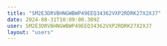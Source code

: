 ```yaml
---
title: "SM2E3DRVBHNGWBWP49EEQ34362VXP2RDRK27X2XJ7"
date: 2024-08-31T10:09:00.309Z
user: SM2E3DRVBHNGWBWP49EEQ34362VXP2RDRK27X2XJ7
layout: "users"
---
```

    